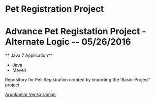 # Pet Registration Project

# Advance Pet Registation Project - Alternate Logic -- 05/26/2016
** Java 7 Application**
* Java
* Maven

Repository for Pet-Registration created by importing the 'Basic-Project' project

[Arunkumar Venkatraman](http://sqasolution.com)
